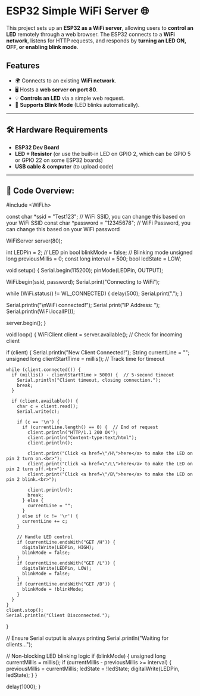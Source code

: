 # ESP32 Simple WiFi Server 🌐  

This project sets up an **ESP32 as a WiFi server**, allowing users to **control an LED** remotely through a web browser. The ESP32 connects to a **WiFi network**, listens for HTTP requests, and responds by **turning an LED ON, OFF, or enabling blink mode**.  

## Features  
- 🌍 Connects to an existing **WiFi network**.  
- 🖥️ Hosts a **web server on port 80**.  
- 💡 **Controls an LED** via a simple web request.  
- 🔄 **Supports Blink Mode** (LED blinks automatically).  

---

## 🛠️ Hardware Requirements  
- **ESP32 Dev Board**  
- **LED + Resistor** (or use the built-in LED on GPIO 2, which can be GPIO 5 or GPIO 22 on some ESP32 boards)  
- **USB cable & computer** (to upload code)  

---

## 📜 Code Overview: 

#include <WiFi.h>

const char *ssid = "Test123";      // WiFi SSID, you can change this based on your WiFi SSID
const char *password = "12345678"; // WiFi Password, you can change this based on your WiFi password

WiFiServer server(80);

int LEDPin = 2;                  // LED pin
bool blinkMode = false;          // Blinking mode
unsigned long previousMillis = 0;
const long interval = 500;
bool ledState = LOW;

void setup() {
  Serial.begin(115200);
  pinMode(LEDPin, OUTPUT);

  WiFi.begin(ssid, password);
  Serial.print("Connecting to WiFi");

  while (WiFi.status() != WL_CONNECTED) {
    delay(500);
    Serial.print(".");
  }

  Serial.println("\nWiFi connected!");
  Serial.print("IP Address: ");
  Serial.println(WiFi.localIP());

  server.begin();
}

void loop() {
  WiFiClient client = server.available(); // Check for incoming client
  
  if (client) {
    Serial.println("New Client Connected!");
    String currentLine = "";  
    unsigned long clientStartTime = millis(); // Track time for timeout

    while (client.connected()) {
      if (millis() - clientStartTime > 5000) {  // 5-second timeout
        Serial.println("Client timeout, closing connection.");
        break;
      }

      if (client.available()) {  
        char c = client.read();  
        Serial.write(c);        

        if (c == '\n') {  
          if (currentLine.length() == 0) {  // End of request
            client.println("HTTP/1.1 200 OK");
            client.println("Content-type:text/html");
            client.println();

            client.print("Click <a href=\"/H\">here</a> to make the LED on pin 2 turn on.<br>");
            client.print("Click <a href=\"/L\">here</a> to make the LED on pin 2 turn off.<br>");
            client.print("Click <a href=\"/B\">here</a> to make the LED on pin 2 blink.<br>");

            client.println();
            break;
          } else {
            currentLine = "";
          }
        } else if (c != '\r') {  
          currentLine += c;  
        }

        // Handle LED control
        if (currentLine.endsWith("GET /H")) {
          digitalWrite(LEDPin, HIGH);  
          blinkMode = false;  
        }
        if (currentLine.endsWith("GET /L")) {
          digitalWrite(LEDPin, LOW);  
          blinkMode = false;  
        }
        if (currentLine.endsWith("GET /B")) {  
          blinkMode = !blinkMode;
        }
      }
    }
    client.stop();
    Serial.println("Client Disconnected.");
  }

  // Ensure Serial output is always printing
  Serial.println("Waiting for clients...");

  // Non-blocking LED blinking logic
  if (blinkMode) {
    unsigned long currentMillis = millis();
    if (currentMillis - previousMillis >= interval) {
      previousMillis = currentMillis;
      ledState = !ledState;
      digitalWrite(LEDPin, ledState);
    }
  }

  delay(1000);
}